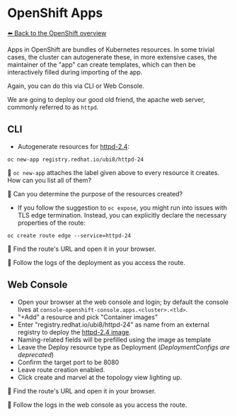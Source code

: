 # OpenShift Apps

[⬅️ Back to the OpenShift overview](README.md)

Apps in OpenShift are bundles of Kubernetes resources. In some trivial cases, the cluster can autogenerate these, in more extensive cases, the maintainer of the "app" can create templates, which can then be interactively filled during importing of the app.

Again, you can do this via CLI or Web Console.

We are going to deploy our good old friend, the apache web server, commonly referred to as `httpd`. 

## CLI

- Autogenerate resources for [httpd-2.4][1]:
```shell
oc new-app registry.redhat.io/ubi8/httpd-24 
```

📝 `oc new-app` attaches the label given above to every resource it creates. How can you list all of them?

📝 Can you determine the purpose of the resources created? 

- If you follow the suggestion to `oc expose`, you might run into issues with TLS edge termination. Instead, you can explicitly declare the necessary properties of the route:
```shell
oc create route edge --service=httpd-24
```

📝 Find the route's URL and open it in your browser.

📝 Follow the logs of the deployment as you access the route.


## Web Console

- Open your browser at the web console and login; by default the console lives at `console-openshift-console.apps.<cluster>.<tld>`.
- "+Add" a resource and pick "Container images"
- Enter "registry.redhat.io/ubi8/httpd-24" as name from an external registry to deploy the [httpd-2.4 image][1].
- Naming-related fields will be prefilled using the image as template
- Leave the Deploy resource type as Deployment (*DeploymentConfigs are deprecated*)
- Confirm the target port to be 8080
- Leave route creation enabled.
- Click create and marvel at the topology view lighting up.

📝 Find the route's URL and open it in your browser.

📝 Follow the logs in the web console as you access the route.


[1]: https://catalog.redhat.com/software/containers/ubi8/httpd-24/


